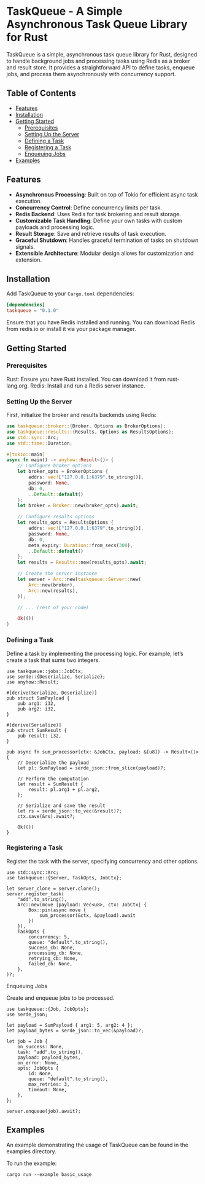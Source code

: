 # TaskQueue - A Simple Asynchronous Task Queue Library for Rust

TaskQueue is a simple, asynchronous task queue library for Rust, designed to handle background jobs and processing tasks using Redis as a broker and result store. It provides a straightforward API to define tasks, enqueue jobs, and process them asynchronously with concurrency support.

## Table of Contents

- [Features](#features)
- [Installation](#installation)
- [Getting Started](#getting-started)
    - [Prerequisites](#prerequisites)
    - [Setting Up the Server](#setting-up-the-server)
    - [Defining a Task](#defining-a-task)
    - [Registering a Task](#registering-a-task)
    - [Enqueuing Jobs](#enqueuing-jobs)
- [Examples](#examples)

## Features

- **Asynchronous Processing**: Built on top of Tokio for efficient async task execution.
- **Concurrency Control**: Define concurrency limits per task.
- **Redis Backend**: Uses Redis for task brokering and result storage.
- **Customizable Task Handling**: Define your own tasks with custom payloads and processing logic.
- **Result Storage**: Save and retrieve results of task execution.
- **Graceful Shutdown**: Handles graceful termination of tasks on shutdown signals.
- **Extensible Architecture**: Modular design allows for customization and extension.

## Installation

Add TaskQueue to your `Cargo.toml` dependencies:

```toml
[dependencies]
taskqueue = "0.1.0"
```
Ensure that you have Redis installed and running. You can download Redis from redis.io or install it via your package manager.

## Getting Started

### Prerequisites
Rust: Ensure you have Rust installed. You can download it from rust-lang.org.
Redis: Install and run a Redis server instance.

### Setting Up the Server

First, initialize the broker and results backends using Redis:
```rust
use taskqueue::broker::{Broker, Options as BrokerOptions};
use taskqueue::results::{Results, Options as ResultsOptions};
use std::sync::Arc;
use std::time::Duration;

#[tokio::main]
async fn main() -> anyhow::Result<()> {
    // Configure broker options
    let broker_opts = BrokerOptions {
        addrs: vec!["127.0.0.1:6379".to_string()],
        password: None,
        db: 0,
        ..Default::default()
    };
    let broker = Broker::new(broker_opts).await;

    // Configure results options
    let results_opts = ResultsOptions {
        addrs: vec!["127.0.0.1:6379".to_string()],
        password: None,
        db: 0,
        meta_expiry: Duration::from_secs(300),
        ..Default::default()
    };
    let results = Results::new(results_opts).await;

    // Create the server instance
    let server = Arc::new(taskqueue::Server::new(
        Arc::new(broker),
        Arc::new(results),
    ));

    // ... (rest of your code)

    Ok(())
}
```

### Defining a Task

Define a task by implementing the processing logic. For example, let’s create a task that sums two integers.

```
use taskqueue::jobs::JobCtx;
use serde::{Deserialize, Serialize};
use anyhow::Result;

#[derive(Serialize, Deserialize)]
pub struct SumPayload {
    pub arg1: i32,
    pub arg2: i32,
}

#[derive(Serialize)]
pub struct SumResult {
    pub result: i32,
}

pub async fn sum_processor(ctx: &JobCtx, payload: &[u8]) -> Result<()> {
    // Deserialize the payload
    let pl: SumPayload = serde_json::from_slice(payload)?;

    // Perform the computation
    let result = SumResult {
        result: pl.arg1 + pl.arg2,
    };

    // Serialize and save the result
    let rs = serde_json::to_vec(&result)?;
    ctx.save(&rs).await?;

    Ok(())
}
```

### Registering a Task

Register the task with the server, specifying concurrency and other options.

```
use std::sync::Arc;
use taskqueue::{Server, TaskOpts, JobCtx};

let server_clone = server.clone();
server.register_task(
    "add".to_string(),
    Arc::new(move |payload: Vec<u8>, ctx: JobCtx| {
        Box::pin(async move {
            sum_processor(&ctx, &payload).await
        })
    }),
    TaskOpts {
        concurrency: 5,
        queue: "default".to_string(),
        success_cb: None,
        processing_cb: None,
        retrying_cb: None,
        failed_cb: None,
    },
)?;
```

Enqueuing Jobs

Create and enqueue jobs to be processed.

```
use taskqueue::{Job, JobOpts};
use serde_json;

let payload = SumPayload { arg1: 5, arg2: 4 };
let payload_bytes = serde_json::to_vec(&payload)?;

let job = Job {
    on_success: None,
    task: "add".to_string(),
    payload: payload_bytes,
    on_error: None,
    opts: JobOpts {
        id: None,
        queue: "default".to_string(),
        max_retries: 3,
        timeout: None,
    },
};

server.enqueue(job).await?;
```

## Examples

An example demonstrating the usage of TaskQueue can be found in the examples directory.

To run the example:

```
cargo run --example basic_usage
```

